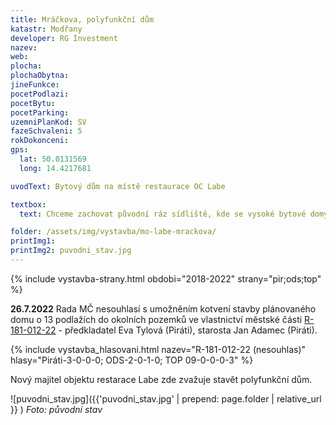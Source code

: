 ```yaml
---
title: Mráčkova, polyfunkční dům
katastr: Modřany
developer: RG Investment
nazev: 
web: 
plocha:
plochaObytna:
jineFunkce:
pocetPodlazi: 
pocetBytu: 
pocetParking:
uzemniPlanKod: SV
fazeSchvaleni: 5
rokDokonceni: 
gps:
  lat: 50.0131569
  long: 14.4217681

uvodText: Bytový dům na místě restaurace OC Labe

textbox:
  text: Chceme zachovat původní ráz sídliště, kde se vysoké bytové domy střídají s nízkými budovami občanské vybavenosti. V celém parteru, který sousedí s náměstíčkem a obchodní pasáži, požadujeme zachovat obchody a služby, tedy nebytovou funkci, kterou požaduje i územní plán (SV). Po vzoru územní studie okolí stanice metra Libuš a tam stojícímu OC Obzor, bychom akceptovali výšku do 4 pater. Parkování jen v podzemních garážích.

folder: /assets/img/vystavba/mo-labe-mrackova/
printImg1: 
printImg2: puvodni_stav.jpg
---
```


{% include vystavba-strany.html obdobi="2018-2022" strany="pir;ods;top" %}

**26.7.2022** Rada MČ nesouhlasí s umožněním kotvení stavby plánovaného domu o 13 podlažích do okolních pozemků ve vlastnictví městské části [R-181-012-22](https://www.praha12.cz/assets/File.ashx?id_org=80112&id_dokumenty=91794) - předkladatel Eva Tylová (Piráti), starosta Jan Adamec (Piráti).

{% include vystavba_hlasovani.html nazev="R-181-012-22 (nesouhlas)" hlasy="Piráti-3-0-0-0; ODS-2-0-1-0; TOP 09-0-0-0-3" %}

Nový majitel objektu restarace Labe zde zvažuje stavět polyfunkční dům.

![puvodni_stav.jpg]({{'puvodni_stav.jpg' | prepend: page.folder | relative_url }} )
_Foto: původní stav_
